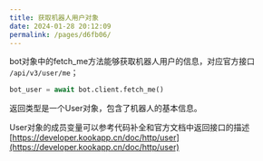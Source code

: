 ```yaml
---
title: 获取机器人用户对象
date: 2024-01-28 20:12:09
permalink: /pages/d6fb06/
---
```


bot对象中的fetch_me方法能够获取机器人用户的信息，对应官方接口 `/api/v3/user/me`；

```python
bot_user = await bot.client.fetch_me()
```

返回类型是一个User对象，包含了机器人的基本信息。

User对象的成员变量可以参考代码补全和官方文档中返回接口的描述 [https://developer.kookapp.cn/doc/http/user](https://developer.kookapp.cn/doc/http/user)


